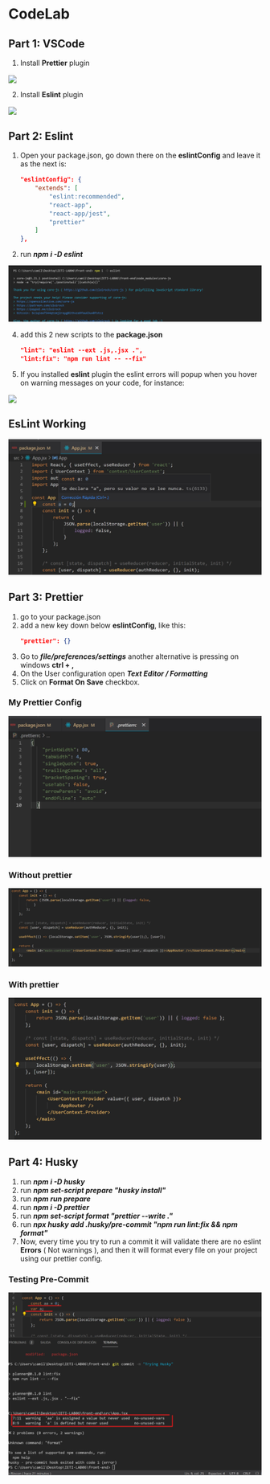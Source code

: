 
# CodeLab

## Part 1: VSCode

1. Install **Prettier** plugin

<img align="center" src="img/1.PNG">


2. Install **Eslint** plugin

<img align="center" src="img/2.PNG">

## Part 2: Eslint
1. Open your package.json, go down there on the **eslintConfig** and leave it as the next is:
	```json
	"eslintConfig": {
		"extends": [
			"eslint:recommended",
			"react-app",
			"react-app/jest",
			"prettier"
		]
	},
2. run ***npm i -D eslint***

<img src="https://github.com/Rincon10/IETI-LAB06/blob/main/resources/img/01-esLint.jpg" />

4. add this 2 new scripts to the **package.json**
	```json
	"lint": "eslint --ext .js,.jsx .",
	"lint:fix": "npm run lint -- --fix"
	 ```
4. If you installed **eslint** plugin the eslint errors will popup when you hover on warning messages on your code, for instance:
<img align="center" src="img/3.PNG">

## EsLint Working

<img src="https://github.com/Rincon10/IETI-LAB06/blob/main/resources/img/02-esLintWorking.jpg" />


## Part 3: Prettier
1. go to your package.json
2. add a new key down below **eslintConfig**, like this:
    ```json
    "prettier": {}
    ```
3. Go to ***file/preferences/settings*** another alternative is pressing on windows **ctrl + ,**
4. On the User configuration open ***Text Editor / Formatting***
5. Click on **Format On Save** checkbox.

### My Prettier Config

<img src="https://github.com/Rincon10/IETI-LAB06/blob/main/resources/img/03-myPrettierConfig.jpg" />

### Without prettier

<img src="https://github.com/Rincon10/IETI-LAB06/blob/main/resources/img/04-without-prettier.jpg" />

### With prettier

<img src="https://github.com/Rincon10/IETI-LAB06/blob/main/resources/img/05-with-prettier.jpg" />

## Part 4: Husky
1. run ***npm i -D husky***
2. run ***npm set-script prepare "husky install"***
3. run ***npm run prepare***
4. run ***npm i -D prettier***
5. run ***npm set-script format "prettier --write ."***
6. run ***npx husky add .husky/pre-commit "npm run lint:fix && npm format"***
7. Now, every time you try to run a commit it will validate there are no eslint **Errors** ( Not warnings ), and then it will format every file on your project using our prettier config.


### Testing Pre-Commit

<img src="https://github.com/Rincon10/IETI-LAB06/blob/main/resources/img/06-Testing-Husky-config.jpg" />

